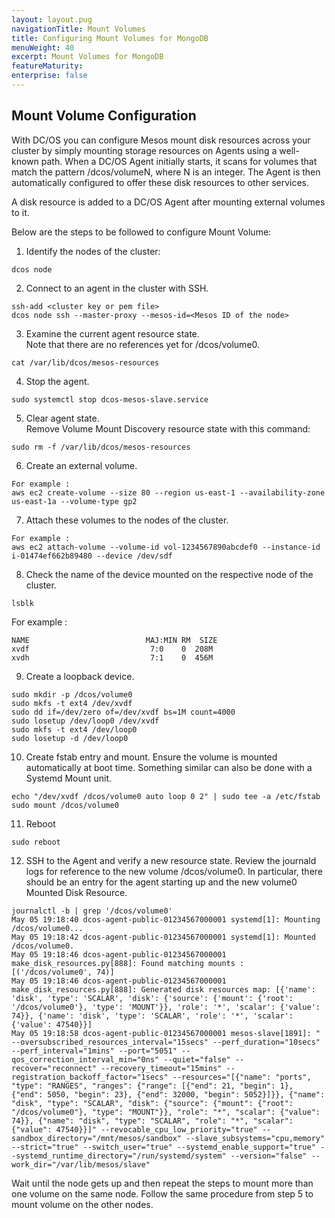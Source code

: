 ```yaml
---
layout: layout.pug
navigationTitle: Mount Volumes
title: Configuring Mount Volumes for MongoDB
menuWeight: 40
excerpt: Mount Volumes for MongoDB
featureMaturity:
enterprise: false
---
```


## Mount Volume Configuration

With DC/OS you can configure Mesos mount disk resources across your cluster by simply mounting storage resources on Agents using a well-known path. When a DC/OS Agent initially starts, it scans for volumes that match the pattern /dcos/volumeN, where N is an integer. The Agent is then automatically configured to offer these disk resources to other services.

A disk resource is added to a DC/OS Agent after mounting external volumes to it.


Below are the steps to be followed to configure Mount Volume:
  
  1. Identify the nodes of the cluster:
   ```shell
   dcos node
   ```
  2. Connect to an agent in the cluster with SSH.
   ```shell
   ssh-add <cluster key or pem file>
   dcos node ssh --master-proxy --mesos-id=<Mesos ID of the node>
   ```
  3. Examine the current agent resource state.  
     Note that there are no references yet for /dcos/volume0.     
  ```shell
  cat /var/lib/dcos/mesos-resources
  ```
  4. Stop the agent.
  ```shell
  sudo systemctl stop dcos-mesos-slave.service
  ``` 
  5. Clear agent state.  
     Remove Volume Mount Discovery resource state with this command:
  ```shell
  sudo rm -f /var/lib/dcos/mesos-resources
  ``` 
  6. Create an external volume.
  ```shell
  For example :
  aws ec2 create-volume --size 80 --region us-east-1 --availability-zone us-east-1a --volume-type gp2
  ```
  7. Attach these volumes to the nodes of the cluster.
  ```shell
  For example :
  aws ec2 attach-volume --volume-id vol-1234567890abcdef0 --instance-id i-01474ef662b89480 --device /dev/sdf
  ```
  8. Check the name of the device mounted on the respective node of the cluster.
  ```shell
  lsblk
  ```
  For example :
  ```shell
  NAME                          MAJ:MIN RM  SIZE 
  xvdf                           7:0    0  208M 
  xvdh                           7:1    0  456M
  ```
  9. Create a loopback device.
  ```shell
  sudo mkdir -p /dcos/volume0
  sudo mkfs -t ext4 /dev/xvdf
  sudo dd if=/dev/zero of=/dev/xvdf bs=1M count=4000
  sudo losetup /dev/loop0 /dev/xvdf
  sudo mkfs -t ext4 /dev/loop0
  sudo losetup -d /dev/loop0
  ```
  10. Create fstab entry and mount.
      Ensure the volume is mounted automatically at boot time. Something similar can also be done with a Systemd Mount unit.
  ```shell
  echo "/dev/xvdf /dcos/volume0 auto loop 0 2" | sudo tee -a /etc/fstab
  sudo mount /dcos/volume0
  ```
  11. Reboot
  ```shell
  sudo reboot
  ```
  12. SSH to the Agent and verify a new resource state.
      Review the journald logs for reference to the new volume /dcos/volume0. In particular, there should be an entry for the   agent starting up and the new volume0 Mounted Disk Resource.
  ```shell
  journalctl -b | grep '/dcos/volume0'
May 05 19:18:40 dcos-agent-public-01234567000001 systemd[1]: Mounting /dcos/volume0...
May 05 19:18:42 dcos-agent-public-01234567000001 systemd[1]: Mounted /dcos/volume0.
May 05 19:18:46 dcos-agent-public-01234567000001 make_disk_resources.py[888]: Found matching mounts : [('/dcos/volume0', 74)]
May 05 19:18:46 dcos-agent-public-01234567000001 make_disk_resources.py[888]: Generated disk resources map: [{'name': 'disk', 'type': 'SCALAR', 'disk': {'source': {'mount': {'root': '/dcos/volume0'}, 'type': 'MOUNT'}}, 'role': '*', 'scalar': {'value': 74}}, {'name': 'disk', 'type': 'SCALAR', 'role': '*', 'scalar': {'value': 47540}}]
May 05 19:18:58 dcos-agent-public-01234567000001 mesos-slave[1891]: " --oversubscribed_resources_interval="15secs" --perf_duration="10secs" --perf_interval="1mins" --port="5051" --qos_correction_interval_min="0ns" --quiet="false" --recover="reconnect" --recovery_timeout="15mins" --registration_backoff_factor="1secs" --resources="[{"name": "ports", "type": "RANGES", "ranges": {"range": [{"end": 21, "begin": 1}, {"end": 5050, "begin": 23}, {"end": 32000, "begin": 5052}]}}, {"name": "disk", "type": "SCALAR", "disk": {"source": {"mount": {"root": "/dcos/volume0"}, "type": "MOUNT"}}, "role": "*", "scalar": {"value": 74}}, {"name": "disk", "type": "SCALAR", "role": "*", "scalar": {"value": 47540}}]" --revocable_cpu_low_priority="true" --sandbox_directory="/mnt/mesos/sandbox" --slave_subsystems="cpu,memory" --strict="true" --switch_user="true" --systemd_enable_support="true" --systemd_runtime_directory="/run/systemd/system" --version="false" --work_dir="/var/lib/mesos/slave"
```
Wait until the node gets up and then repeat the steps to mount more than one volume on the same node. Follow the same procedure from step 5 to mount volume on the other nodes.
   

